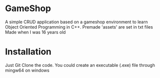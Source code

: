 # GameShop
A simple CRUD application based on a gameshop environment to learn Object Oriented Programming in C++. Premade 'assets' are set in txt files
Made when I was 16 years old

# Installation
Just Git Clone the code. You could create an executable (.exe) file through mingw64 on windows 
